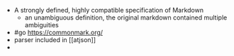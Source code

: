 - A strongly defined, highly compatible specification of Markdown
	- an unambiguous definition, the original markdown contained multiple ambiguities
- #go https://commonmark.org/
- parser included in [[atjson]]
- 


